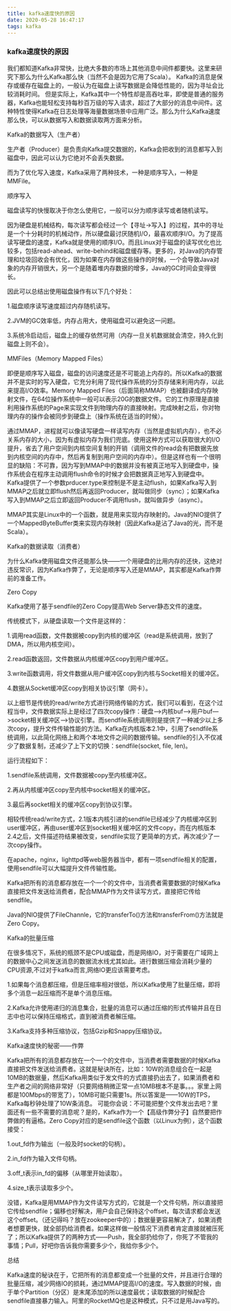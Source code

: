 ```yaml
---
title: kafka速度快的原因
date: 2020-05-28 16:47:17
tags: kafka
---
```

### kafka速度快的原因
我们都知道Kafka非常快，比绝大多数的市场上其他消息中间件都要快。这里来研究下那么为什么Kafka那么快（当然不会是因为它用了Scala）。
Kafka的消息是保存或缓存在磁盘上的，一般认为在磁盘上读写数据是会降低性能的，因为寻址会比较消耗时间。
但是实际上，Kafka其中一个特性却是高吞吐率，即使是普通的服务器，Kafka也能轻松支持每秒百万级的写入请求，超过了大部分的消息中间件。这种特性使得Kafka在日志处理等海量数据场景中应用广泛。那么为什么Kafka速度那么快，可以从数据写入和数据读取两方面来分析。

Kafka的数据写入（生产者）

生产者（Producer）是负责向Kafka提交数据的，Kafka会把收到的消息都写入到磁盘中，因此可以认为它绝对不会丢失数据。

而为了优化写入速度，Kafka采用了两种技术，一种是顺序写入，一种是MMFile。

顺序写入

磁盘读写的快慢取决于你怎么使用它，一般可以分为顺序读写或者随机读写。

因为硬盘是机械结构，每次读写都会经过一个【寻址->写入】的过程，其中的寻址是一个十分耗时的机械动作，所以硬盘最讨厌随机I/O，最喜欢顺序I/O。为了提高读写硬盘的速度，Kafka就是使用的顺序I/O。而且Linux对于磁盘的读写优化也比较多，包括read-ahead、write-behind和磁盘缓存等。更多的，对Java的内存管理和垃圾回收会有优化，因为如果在内存做这些操作的时候，一个会导致Java对象的内存开销很大，另一个是随着堆内存数据的增多，Java的GC时间会变得很长。

因此可以总结出使用磁盘操作有以下几个好处：

1.磁盘顺序读写速度超过内存随机读写。

2.JVM的GC效率低，内存占用大，使用磁盘可以避免这一问题。

3.系统冷启动后，磁盘上的缓存依然可用（内存一旦关机数据就会清空，持久化到磁盘上则不会）。

<!-- more -->

MMFiles（Memory Mapped Files）

即便是顺序写入磁盘，磁盘的访问速度还是不可能追上内存的。所以Kafka的数据并不是实时的写入硬盘，它充分利用了现代操作系统的分页存储来利用内存，以此来提高I/O效率。Memory Mapped Files（后面简称MMAP）也被翻译成内存映射文件，在64位操作系统中一般可以表示20G的数据文件。它的工作原理是直接利用操作系统的Page来实现文件到物理内存的直接映射。完成映射之后，你对物理内存的操作会被同步到硬盘上（操作系统在适当的时候）。

通过MMAP，进程就可以像读写硬盘一样读写内存（当然是虚拟机内存），也不必关系内存的大小，因为有虚拟内存为我们兜底。使用这种方式可以获取很大的I/O提升，省去了用户空间到内核空间复制的开销（调用文件的read会有把数据先放到内核空间的内存中，然后再复制到用户空间的内存中）。但是这样也有一个很明显的缺陷：不可靠，因为写到MMAP中的数据并没有被真正地写入到硬盘中，操作系统会在程序主动调用flush命令的时候才会把数据真正地写入到硬盘中。Kafka提供了一个参数prducer.type来控制是不是主动flush，如果Kafka写入到MMAP之后就立即flush然后再返回Producer，就叫做同步（sync）；如果Kafka写入到MMAP之后立即返回Producer不调用flush，就叫做异步（async）。

MMAP其实是Linux中的一个函数，就是用来实现内存映射的。Java的NIO提供了一个MappedByteBuffer类来实现内存映射（因此Kafka是沾了Java的光，而不是Scala）。

Kafka的数据读取（消费者）

为什么Kafka使用磁盘文件还能那么快——一个用硬盘的比用内存的还快，这绝对违反常识，因为Kafka作弊了，无论是顺序写入还是MMAP，其实都是Kafka作弊前的准备工作。

Zero Copy

Kafka使用了基于sendfile的Zero Copy提高Web Server静态文件的速度。

传统模式下，从硬盘读取一个文件是这样的：

1.调用read函数，文件数据被copy到内核的缓冲区（read是系统调用，放到了DMA，所以用内核空间）。

2.read函数返回，文件数据从内核缓冲区copy到用户缓冲区。

3.write函数调用，将文件数据从用户缓冲区copy到内核与Socket相关的缓冲区。

4.数据从Socket缓冲区copy到相关协议引擎（网卡）。

以上细节是传统的read/write方式进行网络传输的方式，我们可以看到，在这个过程当中，文件数据实际上是经过了四次copy操作：硬盘—>内核buf—>用户buf—>socket相关缓冲区—>协议引擎。而sendfile系统调用则是提供了一种减少以上多次copy，提升文件传输性能的方法。Kafka在内核版本2.1中，引用了sendfile系统调用，以此简化网络上和两个本地文件之间的数据传输。sendfile的引入不仅减少了数据复制，还减少了上下文的切换：sendfile(socket, file, len)。

运行流程如下：

1.sendfile系统调用，文件数据被copy至内核缓冲区。

2.再从内核缓冲区copy至内核中socket相关的缓冲区。

3.最后再socket相关的缓冲区copy到协议引擎。

相较传统read/write方式，2.1版本内核引进的sendfile已经减少了内核缓冲区到user缓冲区，再由user缓冲区到socket相关缓冲区的文件copy，而在内核版本2.4之后，文件描述符结果被改变，sendfile实现了更简单的方式，再次减少了一次copy操作。

在apache，nginx，lighttpd等web服务器当中，都有一项sendfile相关的配置，使用sendfile可以大幅提升文件传输性能。

Kafka把所有的消息都存放在一个一个的文件中，当消费者需要数据的时候Kafka直接把文件发送给消费者，配合MMAP作为文件读写方式，直接把它传给sendfile。

Java的NIO提供了FileChannle，它的transferTo()方法和transferFrom()方法就是Zero Copy。

Kafka的批量压缩

在很多情况下，系统的瓶颈不是CPU或磁盘，而是网络IO，对于需要在广域网上的数据中心之间发送消息的数据流水线尤其如此。进行数据压缩会消耗少量的CPU资源,不过对于kafka而言,网络IO更应该需要考虑。

1.如果每个消息都压缩，但是压缩率相对很低，所以Kafka使用了批量压缩，即将多个消息一起压缩而不是单个消息压缩。

2.Kafka允许使用递归的消息集合，批量的消息可以通过压缩的形式传输并且在日志中也可以保持压缩格式，直到被消费者解压缩。

3.Kafka支持多种压缩协议，包括Gzip和Snappy压缩协议。

Kafka速度快的秘密——作弊

Kafka把所有的消息都存放在一个一个的文件中，当消费者需要数据的时候Kafka直接把文件发送给消费者。这就是秘诀所在，比如：10W的消息组合在一起是10MB的数据量，然后Kafka用类似于发文件的方式直接扔出去了，如果消费者和生产者之间的网络非常好（只要网络稍微正常一点10MB根本不是事。。。家里上网都是100Mbps的带宽了），10MB可能只需要1s。所以答案是——10W的TPS，Kafka每秒钟处理了10W条消息。
可能你会说：不可能把整个文件发出去吧？里面还有一些不需要的消息呢？是的，Kafka作为一个【高级作弊分子】自然要把作弊做的有逼格。Zero Copy对应的是sendfile这个函数（以Linux为例），这个函数接受：

1.out_fd作为输出（一般及时socket的句柄）。

2.in_fd作为输入文件句柄。

3.off_t表示in_fd的偏移（从哪里开始读取）。

4.size_t表示读取多少个。

没错，Kafka是用MMAP作为文件读写方式的，它就是一个文件句柄，所以直接把它传给sendfile；偏移也好解决，用户会自己保持这个offset，每次请求都会发送这个offset。（还记得吗？放在zookeeper中的）；数据量更容易解决了，如果消费者想要更快，就全部扔给消费者。如果这样做一般情况下消费者肯定直接就被压死了；所以Kafka提供了的两种方式——Push，我全部扔给你了，你死了不管我的事情；Pull，好吧你告诉我你需要多少个，我给你多少个。

总结

Kafka速度的秘诀在于，它把所有的消息都变成一个批量的文件，并且进行合理的批量压缩，减少网络IO的损耗，通过MMAP提高I/O的速度。写入数据的时候，由于单个Partition（分区）是末尾添加的所以速度最优；读取数据的时候配合sendfile直接暴力输入。阿里的RocketMQ也是这种模式，只不过是用Java写的。
